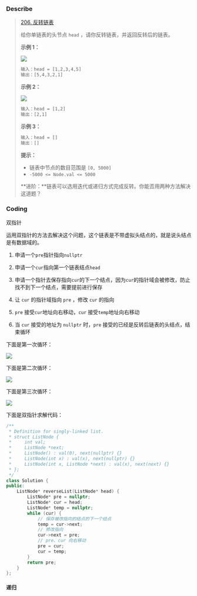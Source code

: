 ### Describe

> [206. 反转链表](https://leetcode.cn/problems/reverse-linked-list/)
>
> 给你单链表的头节点 `head` ，请你反转链表，并返回反转后的链表。
>
>  
>
> **示例 1：**
>
> ![](https://s1.vika.cn/space/2023/03/05/207b210f5be74615bc027d6e5c11fc83)
>
> ```txt
> 输入：head = [1,2,3,4,5]
> 输出：[5,4,3,2,1]
> ```
>
> **示例 2：**
>
> ![](https://s1.vika.cn/space/2023/03/05/b3556a0d7b734f3287b4ed9428677247)
>
> ```txt
> 输入：head = [1,2]
> 输出：[2,1]
> ```
>
> **示例 3：**
>
> ```txt
> 输入：head = []
> 输出：[]
> ```
>
>  
>
> **提示：**
>
> - 链表中节点的数目范围是 `[0, 5000]`
> - `-5000 <= Node.val <= 5000`
>
>  
>
> **进阶：**链表可以选用迭代或递归方式完成反转。你能否用两种方法解决这道题？

### Coding

双指针

运用双指针的方法去解决这个问题，这个链表是不带虚拟头结点的，就是说头结点是有数据域的。

1. 申请一个`pre`指针指向`nullptr`

2. 申请一个`cur`指向第一个链表结点`head`
3. 申请一个指针去保存指向`cur`的下一个结点，因为`cur`的指针域会被修改，防止找不到下一个结点，需要提前进行保存
4. 让 `cur` 的指针域指向 `pre` ，修改 `cur` 的指向
5. `pre` 接受`cur`地址向右移动，`cur` 接受`temp`地址向右移动
6. 当 `cur` 接受的地址为 `nullptr` 时，`pre` 接受的已经是反转后链表的头结点，结束循环 

下面是第一次循环：

![](https://s1.vika.cn/space/2023/03/06/13d8f95033ac4d9686faebe12e460a98)

下面是第二次循环：

![](https://s1.vika.cn/space/2023/03/06/80f5f9faa10048baa211d14b424dde32)

下面是第三次循环：

![](https://s1.vika.cn/space/2023/03/06/1708e9548a7b4f038bc09fae313d403b)

下面是双指针求解代码：

```cpp
/**
 * Definition for singly-linked list.
 * struct ListNode {
 *     int val;
 *     ListNode *next;
 *     ListNode() : val(0), next(nullptr) {}
 *     ListNode(int x) : val(x), next(nullptr) {}
 *     ListNode(int x, ListNode *next) : val(x), next(next) {}
 * };
 */
class Solution {
public:
    ListNode* reverseList(ListNode* head) {
        ListNode* pre = nullptr;
        ListNode* cur = head;
        ListNode* temp = nullptr;
        while (cur) {
            // 保存被改指向的结点的下一个结点
            temp = cur->next;
            // 修改指向
            cur->next = pre;
            // pre、cur 向右移动
            pre = cur;
            cur = temp;
        }
        return pre;
    }
};
```

#### 递归

